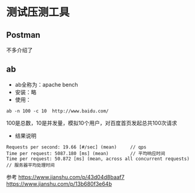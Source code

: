 # 测试压测工具

## Postman
不多介绍了

## ab
- ab全称为：apache bench
- 安装：略
- 使用：
```
ab -n 100 -c 10  http://www.baidu.com/
```
100是总数，10是并发量，模拟10个用户，对百度首页发起总共100次请求

- 结果说明
```
Requests per second: 19.66 [#/sec] (mean)     // qps
Time per request: 5087.180 [ms] (mean)        // 平均响应时间 
Time per request: 50.872 [ms] (mean, across all concurrent requests)     // 服务器平均处理时间
```

参考
<https://www.jianshu.com/p/43d04d8baaf7>
<https://www.jianshu.com/p/13b680f3e64b>